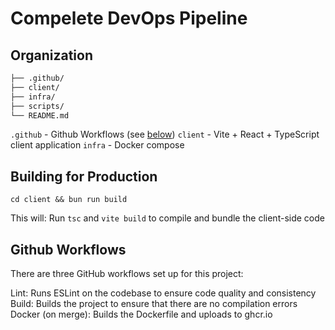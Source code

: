 # Compelete DevOps Pipeline

## Organization

```bash
├── .github/
├── client/
├── infra/
├── scripts/
└── README.md
```

`.github` - Github Workflows (see [below](#github-workflows))
`client` - Vite + React + TypeScript client application
`infra` - Docker compose

## Building for Production

`cd client && bun run build`

This will:
Run `tsc` and `vite build` to compile and bundle the client-side code

## Github Workflows

There are three GitHub workflows set up for this project:

Lint: Runs ESLint on the codebase to ensure code quality and consistency
Build: Builds the project to ensure that there are no compilation errors
Docker (on merge): Builds the Dockerfile and uploads to ghcr.io
